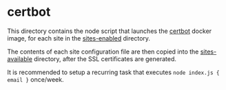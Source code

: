 # certbot

This directory contains the node script that launches the [certbot](https://hub.docker.com/r/certbot/certbot) docker image, for each site in the [sites-enabled](../sites-enabled) directory.

The contents of each site configuration file are then copied into the [sites-available](../sites-available) directory, after the SSL certificates are generated.

It is recommended to setup a recurring task that executes `node index.js { email }` once/week.
